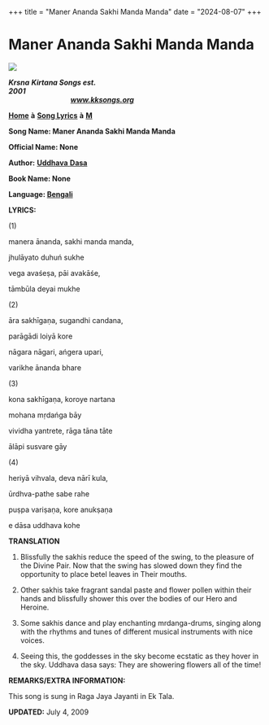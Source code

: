+++
title = "Maner Ananda Sakhi Manda Manda"
date = "2024-08-07"
+++

# Maner Ananda Sakhi Manda Manda
**[![](http://kksongs.org/image_files/image002.jpg)](http://kksongs.org/)**

**_Krsna_** **_Kirtana Songs est. 2001_**                                                                                                                                                      **_www.kksongs.org_**

**[Home](http://kksongs.org/)** **à** **[Song Lyrics](http://kksongs.org/lyrics.html)** **à** **[M](http://kksongs.org/songs/song_m.html)**

**Song Name: Maner Ananda Sakhi Manda Manda**

**Official Name: None**

**Author:** [**Uddhava** **Dasa**](http://kksongs.org/authors/list/uddhava.html)

**Book Name: None**

**Language: [Bengali](http://kksongs.org/language/list/bengali.html)**

**LYRICS:**

(1)

manera ānanda, sakhi manda manda,

jhulāyato duhuń sukhe

vega avaśeṣa, pāi avakāśe,

tāmbūla deyai mukhe

(2)

āra sakhīgaṇa, sugandhi candana,

parāgādi loiyā kore

nāgara nāgari, ańgera upari,

varikhe ānanda bhare

(3)

kona sakhīgaṇa, koroye nartana

mohana mṛdańga bāy

vividha yantrete, rāga tāna tāte

ālāpi susvare gāy

(4)

heriyā vihvala, deva nārī kula,

ūrdhva-pathe sabe rahe

puṣpa variṣaṇa, kore anukṣaṇa

e dāsa uddhava kohe

**TRANSLATION**

1) Blissfully the sakhis reduce the speed of the swing, to the pleasure of the Divine Pair. Now that the swing has slowed down they find the opportunity to place betel leaves in Their mouths.

2) Other sakhis take fragrant sandal paste and flower pollen within their hands and blissfully shower this over the bodies of our Hero and Heroine.

3) Some sakhis dance and play enchanting mrdanga\-drums, singing along with the rhythms and tunes of different musical instruments with nice voices.

4) Seeing this, the goddesses in the sky become ecstatic as they hover in the sky. Uddhava dasa says: They are showering flowers all of the time!

**REMARKS/EXTRA INFORMATION:**

This song is sung in Raga Jaya Jayanti in Ek Tala.

**UPDATED:** July 4, 2009